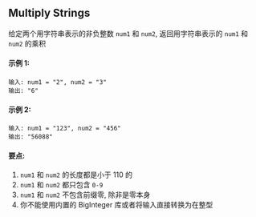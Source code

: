## Multiply Strings
给定两个用字符串表示的非负整数 `num1` 和 `num2`, 返回用字符串表示的 `num1` 和 `num2` 的乘积

#### 示例 1:
```
输入: num1 = "2", num2 = "3"
输出: "6"
```

#### 示例 2:
```
输入: num1 = "123", num2 = "456"
输出: "56088"
```

#### 要点:
1. `num1` 和 `num2` 的长度都是小于 110 的
2. `num1` 和 `num2` 都只包含 `0-9`
3. `num1` 和 `num2` 不包含前缀零, 除非是零本身
4. 你不能使用内置的 BigInteger 库或者将输入直接转换为在整型
